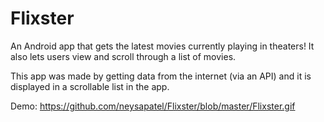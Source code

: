# Flixster

An Android app that gets the latest movies currently playing in theaters! It also lets users view and scroll through a list of movies. 

This app was made by getting data from the internet (via an API) and it is displayed in a scrollable list in the app.

Demo: https://github.com/neysapatel/Flixster/blob/master/Flixster.gif
